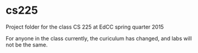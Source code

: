 cs225
=====

Project folder for the class CS 225 at EdCC spring quarter 2015

For anyone in the class currently, the curiculum has changed, and labs will not be the same.
